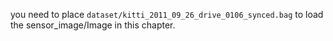 you need to place `dataset/kitti_2011_09_26_drive_0106_synced.bag` to load the sensor\_image/Image in this chapter.
